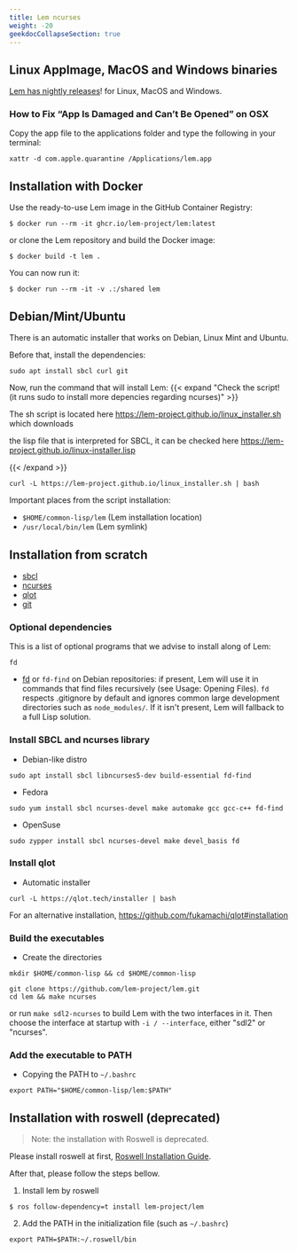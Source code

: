 ```yaml
---
title: Lem ncurses
weight: -20
geekdocCollapseSection: true
---
```



## Linux AppImage, MacOS and Windows binaries

[Lem has nightly releases](https://github.com/lem-project/lem/releases)! for Linux, MacOS and Windows.


### How to Fix “App Is Damaged and Can’t Be Opened” on OSX

Copy the app file to the applications folder and type the following in your terminal:
```
xattr -d com.apple.quarantine /Applications/lem.app
```

## Installation with Docker

Use the ready-to-use Lem image in the GitHub Container Registry:

    $ docker run --rm -it ghcr.io/lem-project/lem:latest


or clone the Lem repository and build the Docker image:

    $ docker build -t lem .

You can now run it:

    $ docker run --rm -it -v .:/shared lem


## Debian/Mint/Ubuntu

There is an automatic installer that works on Debian, Linux Mint and Ubuntu.

Before that, install the dependencies:
```
sudo apt install sbcl curl git
```

Now, run the command that will install Lem:
{{< expand "Check the script! (it runs sudo to install more depencies regarding ncurses)" >}}

The sh script is located here https://lem-project.github.io/linux_installer.sh which downloads

the lisp file that is interpreted for SBCL, it can be checked here https://lem-project.github.io/linux-installer.lisp


{{< /expand >}}
```
curl -L https://lem-project.github.io/linux_installer.sh | bash
```

Important places from the script installation:
- `$HOME/common-lisp/lem` (Lem installation location)
- `/usr/local/bin/lem` (Lem symlink)


## Installation from scratch

- [sbcl](https://www.sbcl.org/)
- [ncurses](https://invisible-island.net/ncurses/announce.html#h2-overview)
- [qlot](https://github.com/fukamachi/qlot)
- [git](https://git-scm.com/)

### Optional dependencies

This is a list of optional programs that we advise to install along of Lem:

```
fd
```

- [fd](https://github.com/sharkdp/fd) or `fd-find` on Debian repositories: if present, Lem will use it in commands that find files recursively (see Usage: Opening Files). `fd` respects .gitignore by default and ignores common large development directories such as `node_modules/`. If it isn't present, Lem will fallback to a full Lisp solution.

### Install SBCL and ncurses library
- Debian-like distro
```
sudo apt install sbcl libncurses5-dev build-essential fd-find
```

- Fedora
```
sudo yum install sbcl ncurses-devel make automake gcc gcc-c++ fd-find
```

- OpenSuse
```
sudo zypper install sbcl ncurses-devel make devel_basis fd
```

### Install qlot
- Automatic installer
```
curl -L https://qlot.tech/installer | bash
```
For an alternative installation, https://github.com/fukamachi/qlot#installation


### Build the executables

- Create the directories

```
mkdir $HOME/common-lisp && cd $HOME/common-lisp
```
```
git clone https://github.com/lem-project/lem.git
cd lem && make ncurses
```

or run `make sdl2-ncurses` to build Lem with the two interfaces in it. Then choose the interface at startup with `-i / --interface`, either "sdl2" or "ncurses".


### Add the executable to PATH
- Copying the PATH to `~/.bashrc`
```
export PATH="$HOME/common-lisp/lem:$PATH"
```

## Installation with roswell (deprecated)

> Note: the installation with Roswell is deprecated.

Please install roswell at first, [Roswell Installation Guide](https://github.com/roswell/roswell/wiki/Installation).

After that, please follow the steps bellow.

1. Install lem by roswell

```
$ ros follow-dependency=t install lem-project/lem
```

2. Add the PATH in the initialization file (such as `~/.bashrc`)
```
export PATH=$PATH:~/.roswell/bin
```
